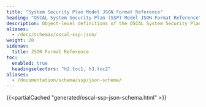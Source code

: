 ```yaml
---
title: "System Security Plan Model JSON Format Reference"
heading: "OSCAL System Security Plan (SSP) Model JSON Format Reference"
description: Object-level definitions of the OSCAL System Security Plan model JSON format.
aliases:
  - /docs/schemas/oscal-ssp-json/
weight: 20
sidenav:
  title: JSON Format Reference
toc:
  enabled: true
  headingselectors: "h2.toc1, h3.toc2"
aliases:
  - /documentation/schema/ssp/json-schema/
---
```


{{<partialCached "generated/oscal-ssp-json-schema.html" >}}
